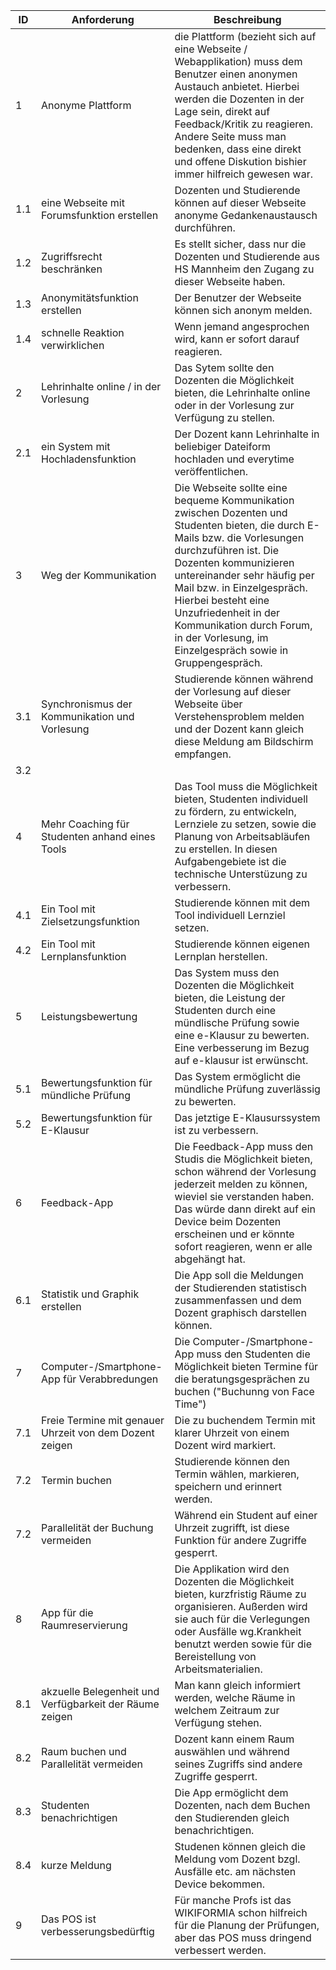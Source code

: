  ID | Anforderung | Beschreibung |
----|--------------|-------|
 1| Anonyme Plattform  | die Plattform (bezieht sich auf eine Webseite / Webapplikation) muss dem Benutzer einen anonymen Austauch anbietet. Hierbei werden die Dozenten in der Lage sein, direkt auf Feedback/Kritik zu reagieren. Andere Seite muss man bedenken, dass eine direkt und offene  Diskution bishier immer hilfreich gewesen war. |
 1.1| eine Webseite mit Forumsfunktion erstellen | Dozenten und Studierende können auf dieser Webseite anonyme Gedankenaustausch durchführen.|
 1.2| Zugriffsrecht beschränken| Es stellt sicher, dass nur die Dozenten und Studierende aus HS Mannheim den Zugang zu dieser Webseite haben.|
 1.3| Anonymitätsfunktion erstellen | Der Benutzer der Webseite können sich anonym melden.|
 1.4| schnelle Reaktion verwirklichen | Wenn jemand angesprochen wird, kann er sofort darauf reagieren.|
 2| Lehrinhalte online / in der Vorlesung | Das Sytem sollte den Dozenten die Möglichkeit bieten, die Lehrinhalte online oder in der Vorlesung zur Verfügung zu stellen. |
 2.1| ein System mit Hochladensfunktion | Der Dozent kann Lehrinhalte in beliebiger Dateiform hochladen und everytime veröffentlichen.|
 3| Weg der Kommunikation  | Die Webseite sollte eine bequeme Kommunikation zwischen Dozenten und Studenten bieten, die durch E-Mails bzw. die Vorlesungen durchzuführen ist. Die Dozenten kommunizieren untereinander sehr  häufig per Mail bzw. in Einzelgespräch. Hierbei besteht eine Unzufriedenheit in der Kommunikation durch Forum, in der Vorlesung, im Einzelgespräch sowie in Gruppengespräch. | 
 3.1| Synchronismus der Kommunikation und Vorlesung | Studierende können während der Vorlesung auf dieser Webseite über Verstehensproblem melden und der Dozent kann gleich diese Meldung am Bildschirm empfangen.|
 3.2|
 4| Mehr Coaching für Studenten anhand eines Tools | Das Tool muss die Möglichkeit bieten, Studenten individuell zu fördern, zu entwickeln, Lernziele zu setzen, sowie die Planung von Arbeitsabläufen zu erstellen. In diesen Aufgabengebiete ist die technische Unterstüzung zu verbessern. |
 4.1| Ein Tool mit Zielsetzungsfunktion | Studierende können mit dem Tool individuell Lernziel setzen.|
 4.2| Ein Tool mit Lernplansfunktion | Studierende können eigenen Lernplan herstellen.|
 5| Leistungsbewertung | Das System muss den Dozenten die Möglichkeit bieten, die Leistung der Studenten durch eine mündlische Prüfung sowie eine e-Klausur zu bewerten. Eine verbesserung im Bezug auf e-klausur ist erwünscht.|
 5.1| Bewertungsfunktion für mündliche Prüfung | Das System ermöglicht die mündliche Prüfung zuverlässig zu bewerten.|
 5.2| Bewertungsfunktion für E-Klausur | Das jetztige E-Klausurssystem ist zu verbessern.|
 6| Feedback-App | Die Feedback-App muss den Studis die Möglichkeit bieten, schon während der Vorlesung jederzeit melden zu können, wieviel sie verstanden haben. Das würde dann direkt auf ein Device beim Dozenten erscheinen und er könnte sofort reagieren, wenn er alle abgehängt hat. |
 6.1|Statistik und Graphik erstellen| Die App soll die Meldungen der Studierenden statistisch zusammenfassen und dem Dozent graphisch darstellen können.|
 7| Computer-/Smartphone-App für Verabbredungen | Die Computer-/Smartphone-App muss den Studenten die Möglichkeit bieten Termine für die beratungsgesprächen zu buchen ("Buchunng von Face Time") |
 7.1| Freie Termine mit genauer Uhrzeit von dem Dozent zeigen | Die zu buchendem Termin mit klarer Uhrzeit von einem Dozent wird markiert.|
 7.2| Termin buchen | Studierende können den Termin wählen, markieren, speichern und erinnert werden.|
 7.2| Parallelität der Buchung vermeiden | Während ein Student auf einer Uhrzeit zugrifft, ist diese Funktion für andere Zugriffe gesperrt.|
 8| App für die Raumreservierung | Die Applikation wird den Dozenten die Möglichkeit bieten, kurzfristig  Räume zu organisieren. Außerden wird sie auch für die Verlegungen oder Ausfälle wg.Krankheit benutzt werden sowie für die Bereistellung von Arbeitsmaterialien. |
 8.1| akzuelle Belegenheit und Verfügbarkeit der Räume zeigen | Man kann gleich informiert werden, welche Räume in welchem Zeitraum zur Verfügung stehen.|
 8.2| Raum buchen und Parallelität vermeiden | Dozent kann einem Raum auswählen und während seines Zugriffs sind andere Zugriffe gesperrt.|
 8.3| Studenten benachrichtigen | Die App ermöglicht dem Dozenten, nach dem Buchen den Studierenden gleich benachrichtigen.|
 8.4| kurze Meldung| Studenen können gleich die Meldung vom Dozent bzgl. Ausfälle etc. am nächsten Device bekommen.|
 9| Das POS ist verbesserungsbedürftig | Für manche Profs ist das WIKIFORMIA schon hilfreich für die Planung der Prüfungen, aber das POS muss dringend verbessert werden. |
 
